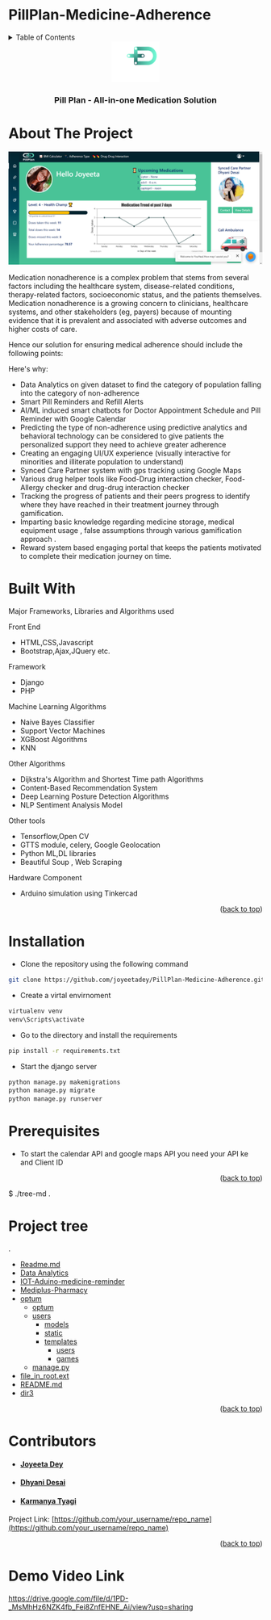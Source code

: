 # PillPlan-Medicine-Adherence

<div id="top"></div>

<!-- TABLE OF CONTENTS -->
<details>
  <summary>Table of Contents</summary>
  <ol>
    <li>
      <a href="#about-the-project">About The Project</a>
      <ul>
        <li><a href="#built-with">Built With</a></li>
      </ul>
    </li>
    <li>
      <a href="#getting-started">Getting Started</a>
      <ul>
        <li><a href="#prerequisites">Prerequisites</a></li>
        <li><a href="#installation">Installation</a></li>
      </ul>
    </li>
    <li><a href="#projecttree">Project Tree</a></li>
    <li><a href="#contributors">Contributors</a></li>
    <li><a href="#demovideo">Demo Video Link</a></li>
   
  </ol>
</details>

<div align="center">
  <img src="logo.png" alt="Logo" width="95" height="80">

  <h3 align="center">Pill Plan - All-in-one Medication Solution</h3>
</div>

<!-- ABOUT THE PROJECT -->
# About The Project

![Pillplan Dashboard](dashboard.png)

Medication nonadherence is a complex problem that stems from several factors including the healthcare system, disease-related conditions, therapy-related factors, socioeconomic status, and the patients themselves. Medication nonadherence is a growing concern to clinicians, healthcare systems, and other stakeholders (eg, payers) because of mounting evidence that it is prevalent and associated with adverse outcomes and higher costs of care.

Hence our solution for  ensuring medical adherence should include the following points:

Here's why:
* Data Analytics on given dataset to find the category of population falling into the category of non-adherence
* Smart Pill Reminders and Refill Alerts 
* AI/ML induced smart chatbots for Doctor Appointment Schedule and Pill Reminder with Google Calendar
* Predicting the type of non-adherence using predictive analytics and behavioral technology can be considered to give patients the personalized support they need to achieve greater adherence
* Creating an engaging UI/UX experience (visually interactive for minorities and illiterate population to understand)
* Synced Care Partner system with gps tracking using Google Maps
* Various drug helper tools like Food-Drug interaction checker, Food-Allergy checker and drug-drug interaction checker
* Tracking the progress of patients and their peers progress to  identify where they have reached in their treatment journey through gamification.
* Imparting basic knowledge regarding medicine storage, medical equipment usage , false assumptions through various gamification approach .
* Reward system based engaging portal that keeps the patients motivated to complete their medication journey on time.


# Built With

Major Frameworks, Libraries and Algorithms used

Front End
* HTML,CSS,Javascript
* Bootstrap,Ajax,JQuery etc.

Framework
* Django
* PHP

Machine Learning Algorithms
* Naive Bayes Classifier
* Support Vector Machines
* XGBoost Algorithms
* KNN 

Other Algorithms
* Dijkstra's Algorithm and Shortest Time path  Algorithms
* Content-Based Recommendation System
* Deep Learning Posture Detection Algorithms
* NLP Sentiment Analysis Model

Other tools
* Tensorflow,Open CV
* GTTS module, celery, Google Geolocation
* Python ML,DL libraries
* Beautiful Soup , Web Scraping 

Hardware Component
* Arduino simulation using Tinkercad


<p align="right">(<a href="#top">back to top</a>)</p>


<!-- GETTING STARTED -->
# Installation

* Clone the repository using the following command
```sh
git clone https://github.com/joyeetadey/PillPlan-Medicine-Adherence.git
```
* Create a virtal envirnoment 
```sh
virtualenv venv
venv\Scripts\activate
```
* Go to the directory and install the requirements
```sh
pip install -r requirements.txt
```
* Start the django server
```sh
python manage.py makemigrations
python manage.py migrate
python manage.py runserver
```
# Prerequisites
* To start the calendar API and google maps API you need your API ke and Client ID

<p align="right">(<a href="#top">back to top</a>)</p>


$ ./tree-md .
# Project tree

.
 * [Readme.md](./README.md)
 * [Data Analytics](./Data-Analytics)
 * [IOT-Aduino-medicine-reminder](./IOT-Aduino-medicine-reminder)
 * [Mediplus-Pharmacy](./Mediplus-Pharmacy)
 * [optum](./optum)
   * [optum](./optum/optum)
   * [users](./optum/users)
      * [models](./optum/users/models)
      * [static](./optum/users/static)
      * [templates](./optum/users/templates)
        * [users](./optum/users/templates/users)
        * [games](./optum/users/templates/games)
   * [manage.py](./optum/manage.py)
 * [file_in_root.ext](./file_in_root.ext)
 * [README.md](./README.md)
 * [dir3](./dir3)

<p align="right">(<a href="#top">back to top</a>)</p>


<!-- CONTACT -->
# Contributors

* <h4 align="left"><a href="https://github.com/joyeetadey">Joyeeta Dey</a></h4>
* <h4 align="left"><a href="https://github.com/dhyanid13">Dhyani Desai</a></h4>
* <h4 align="left"><a href="https://github.com/KarmanyaT28">Karmanya Tyagi</a></h4>

Project Link: [https://github.com/your_username/repo_name](https://github.com/your_username/repo_name)

<p align="right">(<a href="#top">back to top</a>)</p>



# Demo Video Link

https://drive.google.com/file/d/1PD-_MsMhHz6NZK4fb_Fei8ZnfEHNE_Ai/view?usp=sharing
